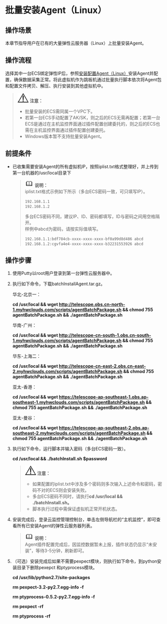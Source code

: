 # 批量安装Agent（Linux）<a name="ZH-CN_TOPIC_0127544062"></a>

## 操作场景<a name="zh-cn_topic_0111157443_section476316142516"></a>

本章节指导用户在已有的大量弹性云服务器（Linux）上批量安装Agent。

## 操作流程<a name="section149797195411"></a>

选择其中一台ECS绑定弹性IP后，参照[安装配置Agent（Linux）](安装配置Agent（Linux）.md)安装Agent并配置，确保数据采集正常。将此虚拟机作为跳板机通过批量执行脚本依次将Agent包和配置文件拷贝、解压、执行安装到其他虚拟机中。

>![](public_sys-resources/icon-notice.gif) **注意：**   
>-   批量安装的ECS需同属一个VPC下。  
>-   若第一台ECS手动配置了AK/SK，则之后的ECS无需再配置；若第一台ECS是通过在主机监控界面通过插件配置创建委托的，则之后的ECS也需在主机监控界面通过插件配置创建委托。  
>-   Windows版本暂不支持批量安装Agent。  

## 前提条件<a name="zh-cn_topic_0111157443_section57291745182517"></a>

-   已收集需要安装Agent的所有虚拟机IP，按照iplist.txt格式整理好，并上传到第一台机器的/usr/local目录下

    >![](public_sys-resources/icon-note.gif) **说明：**   
    >iplist.txt格式示例如下所示（多台ECS密码一致，可只填写IP）。  
    >```  
    >192.168.1.1  
    >192.168.1.2  
    >```  
    >多台ECS密码不同，建议IP、ID、密码都填写，ID与密码之间用空格隔开。  
    >样例中abcd为密码，请按实际值填写。  
    >```  
    >192.168.1.1:bdf784cb-xxxx-xxxx-xxxx-bf0a99d8d486 abcd  
    >192.168.1.2:cgvfa4e4-xxxx-xxxx-xxxx-b32231553926 abcd  
    >```  


## 操作步骤<a name="zh-cn_topic_0111157443_section335374517325"></a>

1.  使用Putty以root用户登录到第一台弹性云服务器中。
2.  执行如下命令，下载batchInstallAgent.tar.gz。

    华北-北京一：

    **cd /usr/local && wget http://telescope.obs.cn-north-1.myhwclouds.com/scripts/agentBatchPackage.sh && chmod 755 agentBatchPackage.sh && ./agentBatchPackage.sh**

    华南-广州：

    **cd /usr/local && wget http://telescope-cn-south-1.obs.cn-south-1.myhwclouds.com/scripts/agentBatchPackage.sh && chmod 755 agentBatchPackage.sh && ./agentBatchPackage.sh**

    华东-上海二：

    **cd /usr/local && wget http://telescope-cn-east-2.obs.cn-east-2.myhwclouds.com/scripts/agentBatchPackage.sh && chmod 755 agentBatchPackage.sh && ./agentBatchPackage.sh**

    亚太-香港：

    **cd /usr/local && wget https://telescope-ap-southeast-1.obs.ap-southeast-1.myhwclouds.com/scripts/agentBatchPackage.sh && chmod 755 agentBatchPackage.sh && ./agentBatchPackage.sh**

    亚太-曼谷：

    **cd /usr/local && wget https://telescope-ap-southeast-2.obs.ap-southeast-2.myhwclouds.com/scripts/agentBatchPackage.sh && chmod 755 agentBatchPackage.sh && ./agentBatchPackage.sh**

3.  执行如下命令，运行脚本并输入密码（多台ECS密码一致）。

    **cd /usr/local && ./batchInstall.sh $password**

    >![](public_sys-resources/icon-notice.gif) **注意：**   
    >-   如果配置的iplist.txt中涉及多个密码则多次输入上述命令和密码，密码不对的ECS则会安装失败。  
    >-   多台ECS密码不同时，请执行**cd /usr/local && ./batchInstall.sh。**  
    >-   脚本执行过程中需保证虚拟机正常开机状态。  

4.  安装完成后，登录云监控管理控制台，单击左侧导航栏的“主机监控”，即可查看所有已安装Agent的弹性云服务器列表。

    >![](public_sys-resources/icon-note.gif) **说明：**   
    >Agent插件配置完成后，因监控数据暂未上报，插件状态仍显示“未安装”，等待3-5分钟，刷新即可。  

5.  （可选）安装完成后如果不需要pexpect模块，则执行如下命令，到python安装目录下删除pexepct 和ptyprocess模块。

    **cd /usr/lib/python2.7/site-packages**

    **rm pexpect-3.2-py2.7.egg-info -f**

    **rm ptyprocess-0.5.2-py2.7.egg-info -f**

    **rm pexpect -rf**

    **rm ptyprocess -rf**


